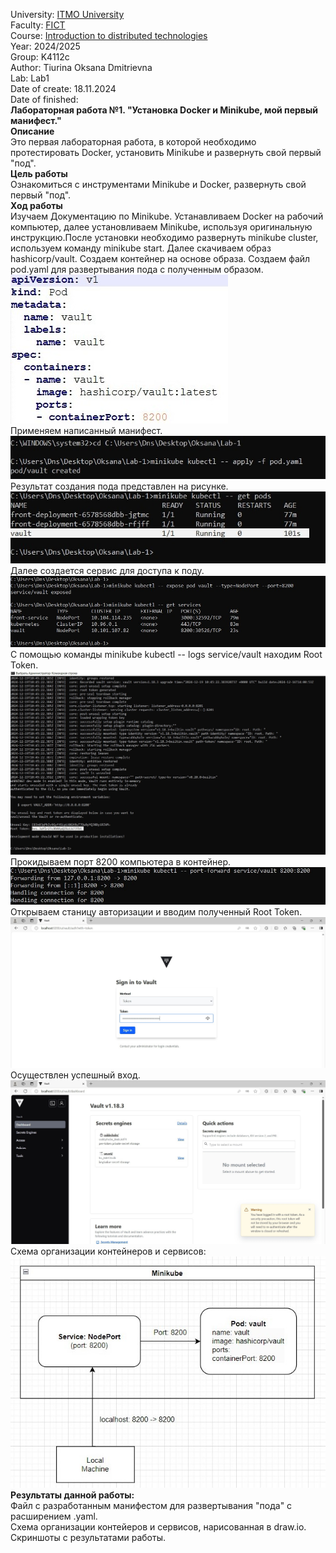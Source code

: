 University: [ITMO University](https://itmo.ru/ru/)    
Faculty: [FICT](https://fict.itmo.ru)     
Course: [Introduction to distributed technologies](https://github.com/itmo-ict-faculty/introduction-to-distributed-technologies)    
Year: 2024/2025    
Group: K4112c   
Author: Tiurina Oksana Dmitrievna    
Lab: Lab1      
Date of create: 18.11.2024   
Date of finished:   
**Лабораторная работа №1. "Установка Docker и Minikube, мой первый манифест."**    
**Описание**    
Это первая лабораторная работа, в которой необходимо протестировать Docker, установить Minikube и развернуть свой первый "под".     
**Цель работы**    
Ознакомиться с инструментами Minikube и Docker, развернуть свой первый "под".    
**Ход работы**    
Изучаем Документацию по Minikube. Устанавливаем Docker на рабочий компьютер, далее установливаем Minikube, используя оригинальную инструкцию.После установки необходимо развернуть minikube cluster, используем команду minikube start. Далее скачиваем образ hashicorp/vault. Создаем контейнер на основе образа. Создаем файл pod.yaml для развертывания пода с полученным образом.      
![screen](https://github.com/OksanaT888/2024_2025-introduction_to_distributed_technologies-k4112c-tiurina_o_d/blob/main/lab1/picture/pod.jpg)      
Применяем написанный манифест.   
![screen](https://github.com/OksanaT888/2024_2025-introduction_to_distributed_technologies-k4112c-tiurina_o_d/blob/main/lab1/picture/1.jpg)    
Результат создания пода представлен на рисунке.   
![screen](https://github.com/OksanaT888/2024_2025-introduction_to_distributed_technologies-k4112c-tiurina_o_d/blob/main/lab1/picture/2.jpg)      
Далее создается сервис для доступа к поду.   
![screen](https://github.com/OksanaT888/2024_2025-introduction_to_distributed_technologies-k4112c-tiurina_o_d/blob/main/lab1/picture/3.jpg)       
С помощью команды minikube kubectl -- logs service/vault находим Root Token.   
![screen](https://github.com/OksanaT888/2024_2025-introduction_to_distributed_technologies-k4112c-tiurina_o_d/blob/main/lab1/picture/4.jpg)   
Прокидываем порт 8200 компьютера в контейнер.     
![screen](https://github.com/OksanaT888/2024_2025-introduction_to_distributed_technologies-k4112c-tiurina_o_d/blob/main/lab1/picture/5.jpg)     
Открываем станицу авторизации и вводим полученный Root Token.     
![screen](https://github.com/OksanaT888/2024_2025-introduction_to_distributed_technologies-k4112c-tiurina_o_d/blob/main/lab1/picture/6.jpg)    
Осуществлен успешный вход.    
![screen](https://github.com/OksanaT888/2024_2025-introduction_to_distributed_technologies-k4112c-tiurina_o_d/blob/main/lab1/picture/7.jpg)    
Схема организации контейнеров и сервисов:    
![screen](https://github.com/OksanaT888/2024_2025-introduction_to_distributed_technologies-k4112c-tiurina_o_d/blob/main/lab1/picture/8.jpg)      
**Результаты данной работы:**         
Файл с разработанным манифестом для развертывания "пода" с расширением .yaml.      
Схема организации контейеров и сервисов, нарисованная в draw.io.      
Скриншоты c результатами работы.    
